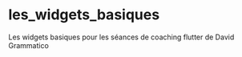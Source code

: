 # les_widgets_basiques

Les widgets basiques pour les séances de coaching flutter de David Grammatico